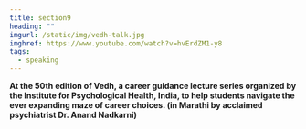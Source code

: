 ```yaml
---
title: section9
heading: ""
imgurl: /static/img/vedh-talk.jpg
imghref: https://www.youtube.com/watch?v=hvErdZM1-y8
tags:
  - speaking
---
```

**At the 50th edition of Vedh, a career guidance lecture series organized by the Institute for Psychological Health, India, to help students navigate the ever expanding maze of career choices. (in Marathi by acclaimed psychiatrist Dr. Anand Nadkarni)**